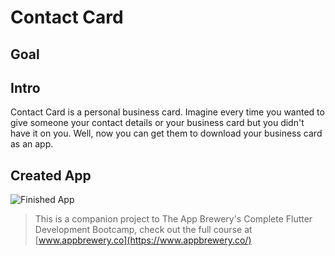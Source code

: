 

# Contact Card

## Goal

## Intro

Contact Card is a personal business card. Imagine every time you wanted to give someone your contact details or your business card but you didn't have it on you. Well, now you can get them to download your business card as an app.


## Created App

![Finished App](https://github.com/VikranthAle/Flutter-Portfolio/blob/main/ContactCard-Flutter-App/MyCard.png)


>This is a companion project to The App Brewery's Complete Flutter Development Bootcamp, check out the full course at [www.appbrewery.co](https://www.appbrewery.co/)

